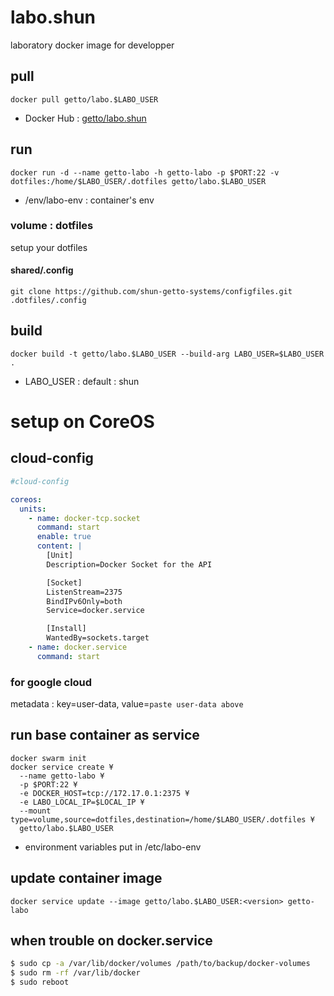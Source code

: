 # labo.shun

laboratory docker image for developper


## pull

```
docker pull getto/labo.$LABO_USER
```

* Docker Hub : [getto/labo.shun](https://hub.docker.com/r/getto/labo.shun/)


## run

```
docker run -d --name getto-labo -h getto-labo -p $PORT:22 -v dotfiles:/home/$LABO_USER/.dotfiles getto/labo.$LABO_USER
```

* /env/labo-env : container's env

### volume : dotfiles

setup your dotfiles

#### shared/.config

```
git clone https://github.com/shun-getto-systems/configfiles.git .dotfiles/.config
```


## build

```
docker build -t getto/labo.$LABO_USER --build-arg LABO_USER=$LABO_USER .
```

* LABO_USER : default : shun

# setup on CoreOS

## cloud-config

```yml
#cloud-config

coreos:
  units:
    - name: docker-tcp.socket
      command: start
      enable: true
      content: |
        [Unit]
        Description=Docker Socket for the API

        [Socket]
        ListenStream=2375
        BindIPv6Only=both
        Service=docker.service

        [Install]
        WantedBy=sockets.target
    - name: docker.service
      command: start
```

### for google cloud

metadata : key=user-data, value=`paste user-data above`


## run base container as service

```
docker swarm init
docker service create ¥
  --name getto-labo ¥
  -p $PORT:22 ¥
  -e DOCKER_HOST=tcp://172.17.0.1:2375 ¥
  -e LABO_LOCAL_IP=$LOCAL_IP ¥
  --mount type=volume,source=dotfiles,destination=/home/$LABO_USER/.dotfiles ¥
  getto/labo.$LABO_USER
```

* environment variables put in /etc/labo-env


## update container image

```
docker service update --image getto/labo.$LABO_USER:<version> getto-labo
```


## when trouble on docker.service

```bash
$ sudo cp -a /var/lib/docker/volumes /path/to/backup/docker-volumes
$ sudo rm -rf /var/lib/docker
$ sudo reboot
```
